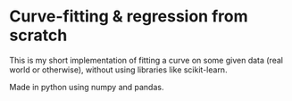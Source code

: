 # Curve-fitting & regression from scratch

This is my short implementation of fitting a curve on some given data (real world or otherwise), without using libraries like scikit-learn.

Made in python using numpy and pandas.
